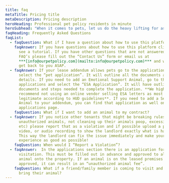 ```yaml
---
title: faq
metaTitle: Pricing title
metaDescription: Pricing description
heroHeading: Professional pet policy residents in minute
heroSubhead: "When it comes to pets, let us do the heavy lifting for as little as $5/month "
faqHeading: Frequently Asked Questions
faqList:
  - faqQuestion: What if I have a question about how to use this platform?
    faqAnswer: If you have questions about how to use this platform click here to
      see a tutorial. If you have other questions that are not answered in these
      FAQ’s please fill out the “Contact Us” form or email us at
      ***[info@ourpetpolicy.com](mailto:info@ourpetpolicy.com)*** and we will
      get back to you ASAP.
  - faqAnswer: If your lease addendum allows pets go to the applications page and
      select the “pet application”. It will outline all the documents and
      details. If you need to add an Emotional Support Animal, go to the
      applications and select the “ESA Application”. It will have outline the
      documents and steps needed to complete the application. **We highly
      recommend not using an online vendor selling ESA letters as most are not
      legitimate according to HUD guidelines**. If you need to add a Service
      Animal to your addendum, you can find that application as well on the
      applications page.
    faqQuestion: What if I want to add an animal to my contract?
  - faqAnswer: If you notice other tenants that might be breaking rules (sneaking in
      unauthorized animals, not cleaning up their animals poop, excessive noise,
      etc) please report that as a violation and if possible upload a picture,
      video, or audio recording to show the landlord exactly what is happening.
      This way the landlord can fix the issue immediately and make your renting
      experience as good as possible!
    faqQuestion: When would I “Report a Violation”?
  - faqAnswer:  In the applications section there is an application for an animal
      visitation. This must be filled out in advance and approved to allow the
      animal onto the property. If an animal is on the leased premises and not
      approved, it can result in an “unauthorized animal fee”.
    faqQuestion: What if a friend/family member is coming to visit and wants to
      bring their animal?
---
```

